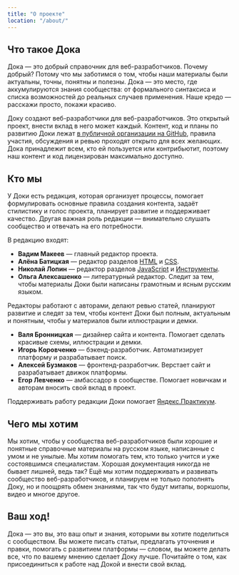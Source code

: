 ```yaml
---
title: "О проекте"
location: "/about/"
---
```


## Что такое Дока

Дока — это добрый справочник для веб-разработчиков. Почему добрый? Потому что мы заботимся о том, чтобы наши материалы были актуальны, точны, понятны и полезны. Дока — это место, где аккумулируются знания сообщества: от формального синтаксиса и списка возможностей до реальных случаев применения. Наше кредо — расскажи просто, покажи красиво.

Доку создают веб-разработчики для веб-разработчиков. Это открытый проект, внести вклад в него может каждый. Контент, код и планы по развитию Доки лежат [в публичной организации на GitHub](https://github.com/doka-guide/), правила участия, обсуждения и ревью проходят открыто для всех желающих. Дока принадлежит всем, кто ей пользуется или контрибьютит, поэтому наш контент и код лицензирован максимально доступно.

## Кто мы

У Доки есть редакция, которая организует процессы, помогает формулировать основные правила создания контента, задаёт стилистику и голос проекта, планирует развитие и поддерживает качество. Другая важная роль редакции — внимательно слушать сообщество и отвечать на его потребности.

В редакцию входят:

- **Вадим Макеев** — главный редактор проекта.
- **Алёна Батицкая** — редактор разделов [HTML](/html) и [CSS](/css).
- **Николай Лопин** — редактор разделов [JavaScript](/js) и [Инструменты](/tools).
- **Ольга Алексашенко** — литературный редактор. Следит за тем, чтобы материалы Доки были написаны грамотным и ясным русским языком.

Редакторы работают с авторами, делают ревью статей, планируют развитие и следят за тем, чтобы контент Доки был полным, актуальным и понятным, чтобы у материалов были иллюстрации и демки.

- **Валя Бронницкая** — дизайнер сайта и контента. Помогает сделать красивые схемы, иллюстрации и демки.
- **Игорь Коровченко** — бэкенд-разработчик. Автоматизирует платформу и разрабатывает поиск.
- **Алексей Бузмаков** — фронтенд-разработчик. Верстает сайт и разрабатывает движок платформы.
- **Егор Левченко** — амбассадор в сообществе. Помогает новичкам и авторам вносить свой вклад в проект.

Поддерживать работу редакции Доки помогает [Яндекс.Практикум](https://practicum.yandex.ru/).

## Чего мы хотим

Мы хотим, чтобы у сообщества веб-разработчиков были хорошие и понятные справочные материалы на русском языке, написанные с умом и не унылые. Мы хотим помогать тем, кто только учится и уже состоявшимся специалистам. Хорошая документация никогда не бывает лишней, ведь так? Ещё мы хотим поддерживать и развивать сообщество веб-разработчиков, и планируем не только пополнять Доку, но и поощрять обмен знаниями, так что будут митапы, воркшопы, видео и многое другое.

## Ваш ход!

Дока — это вы, это ваш опыт и знания, которыми вы хотите поделиться с сообществом. Вы можете писать статьи, предлагать уточнения и правки, помогать с развитием платформы — словом, вы можете делать все, что по вашему мнению сделает Доку лучше. Почитайте о том, как присоединиться к работе над Докой и внести свой вклад.
